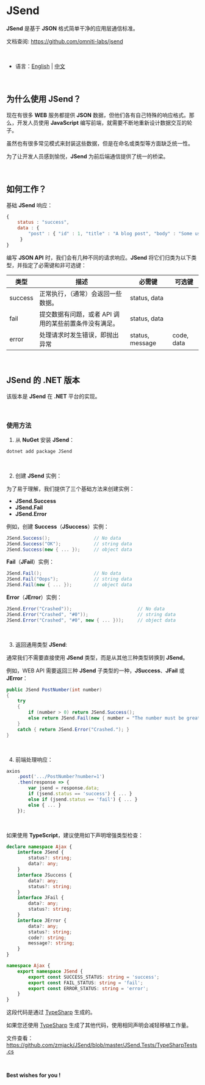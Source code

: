 # JSend

**JSend** 是基于 **JSON** 格式简单干净的应用层通信标准。 

文档查阅: https://github.com/omniti-labs/jsend

<br/>

- 语言：[English](https://github.com/zmjack/JSend/blob/master/README.md)  |  [中文](https://github.com/zmjack/JSend/blob/master/README.cn.md)

<br/>

## 为什么使用 JSend？

现在有很多 **WEB** 服务都提供 **JSON** 数据，但他们各有自己特殊的响应格式。那么，开发人员使用 **JavaScript** 编写前端，就需要不断地重新设计数据交互的轮子。

虽然也有很多常见模式来封装这些数据，但是在命名或类型等方面缺乏统一性。

为了让开发人员感到愉悦，**JSend** 为前后端通信提供了统一的桥梁。

<br/>

## 如何工作？

基础 **JSend** 响应：

```js
{
    status : "success",
    data : {
        "post" : { "id" : 1, "title" : "A blog post", "body" : "Some useful content" }
     }
}
```

编写 **JSON API** 时，我们会有几种不同的请求响应。**JSend** 将它们归类为以下类型，并指定了必需键和非可选键：

| 类型    | 描述                                                  | 必需键          | 可选键     |
| ------- | ----------------------------------------------------- | --------------- | ---------- |
| success | 正常执行，（通常）会返回一些数据。                    | status, data    |            |
| fail    | 提交数据有问题，或者 API 调用的某些前置条件没有满足。 | status, data    |            |
| error   | 处理请求时发生错误，即抛出异常                        | status, message | code, data |

<br/>

## JSend 的 .NET 版本

该版本是 **JSend** 在 **.NET** 平台的实现。

<br/>

### 使用方法

1. 从 **NuGet** 安装 **JSend**：

```powershell
dotnet add package JSend
```

<br/>

2. 创建 **JSend** 实例：

为了易于理解，我们提供了三个基础方法来创建实例：

- **JSend.Success**
- **JSend.Fail**
- **JSend.Error**

例如，创建 **Success**（**JSuccess**）实例：

```c#
JSend.Success();                // No data
JSend.Success("OK");            // string data
JSend.Success(new { ... });     // object data
```

**Fail**（**JFail**）实例：

```c#
JSend.Fail();                   // No data
JSend.Fail("Oops");             // string data
JSend.Fail(new { ... });        // object data
```

**Error**（**JError**）实例：

```c#
JSend.Error("Crashed"));                        // No data
JSend.Error("Crashed", "#0"));                  // string data
JSend.Error("Crashed", "#0", new { ... }));     // object data
```

<br/>

3. 返回通用类型 **JSend**:

通常我们不需要直接使用 **JSend** 类型，而是从其他三种类型转换到 **JSend**。

例如，WEB API 需要返回三种 **JSend** 子类型的一种，**JSuccess**、**JFail** 或 **JError**：

```c#
public JSend PostNumber(int number)
{
    try
    {
        if (number > 0) return JSend.Success();
        else return JSend.Fail(new { number = "The number must be greater than 0." });
    }
    catch { return JSend.Error("Crashed."); }
}
```

<br/>

4. 前端处理响应：

```js
axios
    .post('.../PostNumber?number=1')
    .then(response => {
        var jsend = response.data;
        if (jsend.status == 'success') { ... }
    	else if (jsend.status == 'fail') { ... }
        else { ... }
    });
```

<br/>

如果使用 **TypeScript**，建议使用如下声明增强类型检查：

```typescript
declare namespace Ajax {
    interface JSend {
        status?: string;
        data?: any;
    }
    interface JSuccess {
        data?: any;
        status?: string;
    }
    interface JFail {
        data?: any;
        status?: string;
    }
    interface JError {
        data?: any;
        status?: string;
        code?: string;
        message?: string;
    }
}

namespace Ajax {
    export namespace JSend {
        export const SUCCESS_STATUS: string = 'success';
        export const FAIL_STATUS: string = 'fail';
        export const ERROR_STATUS: string = 'error';
    }
}
```

这段代码是通过 [TypeSharp](https://github.com/zmjack/TypeSharp) 生成的。

如果您还使用 [TypeSharp](https://github.com/zmjack/TypeSharp) 生成了其他代码，使用相同声明会减轻移植工作量。

文件查看：https://github.com/zmjack/JSend/blob/master/JSend.Tests/TypeSharpTests.cs

<br/>

**Best wishes for you !**

